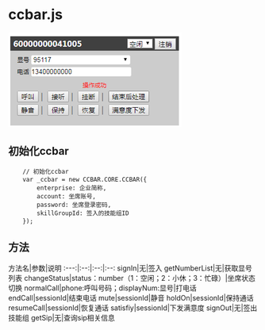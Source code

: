 #   ccbar.js
![ccbar](demo/images/ccbar.png "ccbar")

##  初始化ccbar
```
    // 初始化ccbar
    var _ccbar = new CCBAR.CORE.CCBAR({
        enterprise: 企业简称,
        account: 坐席账号,
        password: 坐席登录密码,
        skillGroupId: 签入的技能组ID
    });
```

##  方法
方法名|参数|说明
:---:|:--:|:--:|:--:
signIn|无|签入
getNumberList|无|获取显号列表
changeStatus|status：number（1：空闲；2：小休；3：忙碌）|坐席状态切换
normalCall|phone:呼叫号码；displayNum:显号|打电话
endCall|sessionId|结束电话
mute|sessionId|静音
holdOn|sessionId|保持通话
resumeCall|sessionId|恢复通话
satisfiy|sessionId|下发满意度
signOut|无|签出技能组
getSip|无|查询sip相关信息

